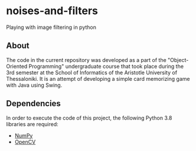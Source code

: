 # noises-and-filters
Playing with image filtering in python

## About

The code in the current repository was developed as a part of the "Object-Oriented Programming" undergraduate course that took place during the 3rd semester at the School of Informatics of the Aristotle University of Thessaloniki. It is an attempt of developing a simple card memorizing game with Java using Swing.

## Dependencies

In order to execute the code of this project, the following Python 3.8 libraries are required:

- [NumPy](https://github.com/numpy/numpy)
- [OpenCV](https://github.com/opencv/opencv)
